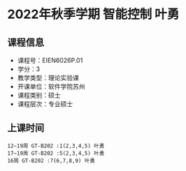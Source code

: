 # 2022年秋季学期 智能控制 叶勇






## 课程信息

- 课程号：EIEN6026P.01
- 学分：3
- 教学类型：理论实验课
- 开课单位：软件学院苏州
- 课程类别：硕士
- 课程层次：专业硕士

## 上课时间

```
12~19周 GT-B202 :1(2,3,4,5) 叶勇
17~19周 GT-B202 :5(2,3,4,5) 叶勇
16周 GT-B202 :7(6,7,8,9) 叶勇
```

